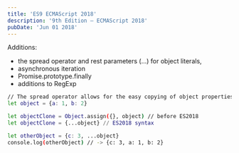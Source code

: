 ```yaml
---
title: 'ES9 ECMAScript 2018'
description: '9th Edition – ECMAScript 2018'
pubDate: 'Jun 01 2018'
---
```


Additions:
- the spread operator and rest parameters (...) for object literals, 
- asynchronous iteration
- Promise.prototype.finally
- additions to RegExp

```bash
// The spread operator allows for the easy copying of object properties, as shown below.
let object = {a: 1, b: 2}

let objectClone = Object.assign({}, object) // before ES2018
let objectClone = {...object} // ES2018 syntax

let otherObject = {c: 3, ...object}
console.log(otherObject) // -> {c: 3, a: 1, b: 2}
```
